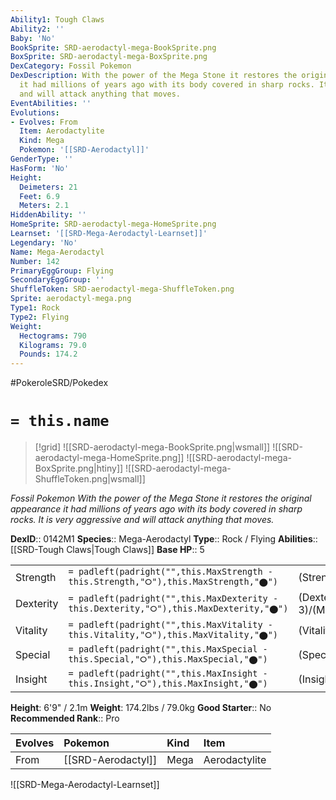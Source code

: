 ```yaml
---
Ability1: Tough Claws
Ability2: ''
Baby: 'No'
BookSprite: SRD-aerodactyl-mega-BookSprite.png
BoxSprite: SRD-aerodactyl-mega-BoxSprite.png
DexCategory: Fossil Pokemon
DexDescription: With the power of the Mega Stone it restores the original appearance
  it had millions of years ago with its body covered in sharp rocks. It is very aggressive
  and will attack anything that moves.
EventAbilities: ''
Evolutions:
- Evolves: From
  Item: Aerodactylite
  Kind: Mega
  Pokemon: '[[SRD-Aerodactyl]]'
GenderType: ''
HasForm: 'No'
Height:
  Deimeters: 21
  Feet: 6.9
  Meters: 2.1
HiddenAbility: ''
HomeSprite: SRD-aerodactyl-mega-HomeSprite.png
Learnset: '[[SRD-Mega-Aerodactyl-Learnset]]'
Legendary: 'No'
Name: Mega-Aerodactyl
Number: 142
PrimaryEggGroup: Flying
SecondaryEggGroup: ''
ShuffleToken: SRD-aerodactyl-mega-ShuffleToken.png
Sprite: aerodactyl-mega.png
Type1: Rock
Type2: Flying
Weight:
  Hectograms: 790
  Kilograms: 79.0
  Pounds: 174.2
---
```


#PokeroleSRD/Pokedex

# `= this.name`

> [!grid]
> ![[SRD-aerodactyl-mega-BookSprite.png|wsmall]]
> ![[SRD-aerodactyl-mega-HomeSprite.png]]
> ![[SRD-aerodactyl-mega-BoxSprite.png|htiny]]
> ![[SRD-aerodactyl-mega-ShuffleToken.png|wsmall]]


*Fossil Pokemon*
*With the power of the Mega Stone it restores the original appearance it had millions of years ago with its body covered in sharp rocks. It is very aggressive and will attack anything that moves.*

**DexID**:: 0142M1
**Species**:: Mega-Aerodactyl
**Type**:: Rock / Flying
**Abilities**:: [[SRD-Tough Claws|Tough Claws]]
**Base HP**:: 5

|           |                                                                                        |                                          |
| --------- | -------------------------------------------------------------------------------------- | ---------------------------------------- |
| Strength  | `= padleft(padright("",this.MaxStrength - this.Strength,"⭘"),this.MaxStrength,"⬤")`    | (Strength::3)/(MaxStrength::7)   |
| Dexterity | `= padleft(padright("",this.MaxDexterity - this.Dexterity,"⭘"),this.MaxDexterity,"⬤")` | (Dexterity:: 3)/(MaxDexterity::7) |
| Vitality  | `= padleft(padright("",this.MaxVitality - this.Vitality,"⭘"),this.MaxVitality,"⬤")`    | (Vitality::2)/(MaxVitality::5)   |
| Special   | `= padleft(padright("",this.MaxSpecial - this.Special,"⭘"),this.MaxSpecial,"⬤")`       | (Special::2)/(MaxSpecial::5)     |
| Insight   | `= padleft(padright("",this.MaxInsight - this.Insight,"⭘"),this.MaxInsight,"⬤")`       | (Insight::3)/(MaxInsight::6)     |

**Height**: 6'9" / 2.1m
**Weight**: 174.2lbs / 79.0kg
**Good Starter**:: No
**Recommended Rank**:: Pro

| Evolves   | Pokemon            | Kind   | Item          |
|:----------|:-------------------|:-------|:--------------|
| From      | [[SRD-Aerodactyl]] | Mega   | Aerodactylite |

![[SRD-Mega-Aerodactyl-Learnset]]